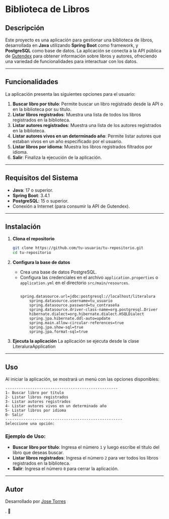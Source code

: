 # Biblioteca de Libros

## Descripción

Este proyecto es una aplicación para gestionar una biblioteca de libros, desarrollada en **Java** utilizando **Spring Boot** como framework, y **PostgreSQL** como base de datos. La aplicación se conecta a la API pública de [Gutendex](https://gutendex.com/) para obtener información sobre libros y autores, ofreciendo una variedad de funcionalidades para interactuar con los datos.

---

## Funcionalidades

La aplicación presenta las siguientes opciones para el usuario:

1. **Buscar libro por título**: Permite buscar un libro registrado desde la API o en la biblioteca por su título.
2. **Listar libros registrados**: Muestra una lista de todos los libros registrados en la biblioteca.
3. **Listar autores registrados**: Muestra una lista de los autores registrados en la biblioteca.
4. **Listar autores vivos en un determinado año**: Permite listar autores que estaban vivos en un año especificado por el usuario.
5. **Listar libros por idioma**: Muestra los libros registrados filtrados por idioma.
6. **Salir**: Finaliza la ejecución de la aplicación.

---

## Requisitos del Sistema

- **Java**: 17 o superior.
- **Spring Boot**: 3.4.1
- **PostgreSQL**: 15 o superior.
- Conexión a Internet (para consumir la API de Gutendex).

---

## Instalación

1. **Clona el repositorio**
   ```bash
   git clone https://github.com/tu-usuario/tu-repositorio.git
   cd tu-repositorio
   ```

2. **Configura la base de datos**
   - Crea una base de datos PostgreSQL.
   - Configura las credenciales en el archivo `application.properties` o `application.yml` en el directorio `src/main/resources`.
     ```properties
         spring.datasource.url=jdbc:postgresql://localhost/literalura
         spring.datasource.username=tu_usuario
         spring.datasource.password=tu_contraseña
         spring.datasource.driver-class-name=org.postgresql.Driver
         hibernate.dialect=org.hibernate.dialect.HSQLDialect
         spring.jpa.hibernate.ddl-auto=update
         spring.main.allow-circular-references=true
         spring.jpa.show-sql=true
         spring.jpa.format-sql=true
     
     ```

3. **Ejecuta la aplicación**
La aplicación se ejecuta desde la clase LiteraluraApplication

---

## Uso

Al iniciar la aplicación, se mostrará un menú con las opciones disponibles:

```text
--------------------------------------------------
1- Buscar libro por título
2- Listar libros registrados
3- Listar autores registrados
4- Listar autores vivos en un determinado año
5- Listar libros por idioma
0- Salir
----------------------------------------------------
Seleccione una opción:
```

### Ejemplo de Uso:
- **Buscar libro por título**: Ingresa el número `1` y luego escribe el título del libro que deseas buscar.
- **Listar libros registrados**: Ingresa el número `2` para ver todos los libros registrados en la biblioteca.
- **Salir**: Ingresa el número `0` para cerrar la aplicación.

---

## Autor

Desarrollado por [Jose Torres](https://github.com/Joselin28A)

. 🚀
